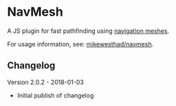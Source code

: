 # NavMesh

A JS plugin for fast pathfinding using [navigation meshes](https://en.wikipedia.org/wiki/Navigation_mesh).

For usage information, see: [mikewesthad/navmesh](https://github.com/mikewesthad/navmesh).

## Changelog

Version 2.0.2 - 2018-01-03

- Initial publish of changelog
